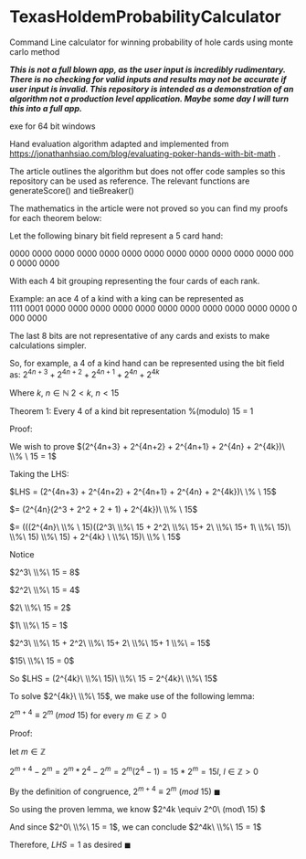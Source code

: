 # TexasHoldemProbabilityCalculator
Command Line calculator for winning probability of hole cards using monte carlo method

***This is not a full blown app, as the user input is incredibly rudimentary. There is no checking for valid inputs and results may not be accurate if user input is invalid. This repository is intended as a demonstration of an algorithm not a production level application. Maybe some day I will turn this into a full app.***

exe for 64 bit windows

Hand evaluation algorithm adapted and implemented from https://jonathanhsiao.com/blog/evaluating-poker-hands-with-bit-math
.

The article outlines the algorithm but does not offer code samples so this repository can be used as reference. The relevant functions are generateScore() and tieBreaker()

The mathematics in the article were not proved so you can find my proofs for each theorem below:

Let the following binary bit field represent a 5 card hand:

$0000\ 0000\ 0000\ 0000\ 0000\ 0000\ 0000\ 0000\ 0000\ 0000\ 0000\ 0000\ 0000\ 0000\ 0000$

With each 4 bit grouping representing the four cards of each rank.

Example: an ace 4 of a kind with a king can be represented as  $1111\ 0001\ 0000\ 0000\ 0000\ 0000\ 0000\ 0000\ 0000\ 0000\ 0000\ 0000\ 0000\ 0000\ 0000$

The last 8 bits are not representative of any cards and exists to make calculations simpler.

So, for example, a 4 of a kind hand can be represented using the bit field as:
$2^{4n+3} + 2^{4n+2} + 2^{4n+1} + 2^{4n} + 2^{4k}$

Where $k,\ n \in \mathbb{N}\ 2 < k,\ n < 15$

Theorem 1: Every 4 of a kind bit representation %(modulo) 15 = 1

Proof:

We wish to prove $(2^{4n+3} + 2^{4n+2} + 2^{4n+1} + 2^{4n} + 2^{4k})\ \\% \ 15 = 1$

Taking the LHS:

$LHS = (2^{4n+3} + 2^{4n+2} + 2^{4n+1} + 2^{4n} + 2^{4k})\ \\% \ 15\$

$= (2^{4n}(2^3 + 2^2 + 2 + 1) + 2^{4k})\  \\% \  15$

$= (((2^{4n}\  \\% \ 15)((2^3\ \\%\ 15 + 2^2\ \\%\ 15+ 2\ \\%\ 15+ 1\ \\%\ 15)\ \\%\ 15) \\%\ 15) + 2^{4k} \ \\%\ 15)\  \\% \  15$

Notice

$2^3\ \\%\ 15 = 8$

$2^2\ \\%\ 15 = 4$

$2\ \\%\ 15 = 2$

$1\ \\%\ 15 = 1$

$2^3\ \\%\ 15 + 2^2\ \\%\ 15+ 2\ \\%\ 15+ 1 \\%\ = 15$

$15\ \\%\ 15 = 0$

So $LHS = (2^{4k}\ \\%\ 15)\ \\%\ 15 = 2^{4k}\ \\%\ 15$

To solve $2^{4k}\ \\%\ 15$, we make use of the following lemma:

$2^{m+4} \equiv 2^m\ (mod\ 15)$ for every $m \in \mathbb{Z} > 0$

Proof:

let $m \in \mathbb{Z}$

$2^{m+4} - 2^m = 2^m*2^4 - 2^m = 2^m(2^4-1) = 15 * 2^m = 15l,\ l \in \mathbb{Z} > 0$

By the definition of congruence, $2^{m+4} \equiv 2^m\ (mod\ 15)\ \blacksquare$

So using the proven lemma, we know $2^4k \equiv 2^0\ (mod\ 15) $

And since $2^0\ \\%\ 15 = 1$, we can conclude $2^4k\ \\%\ 15 = 1$

Therefore, $LHS = 1$ as desired $\blacksquare$


